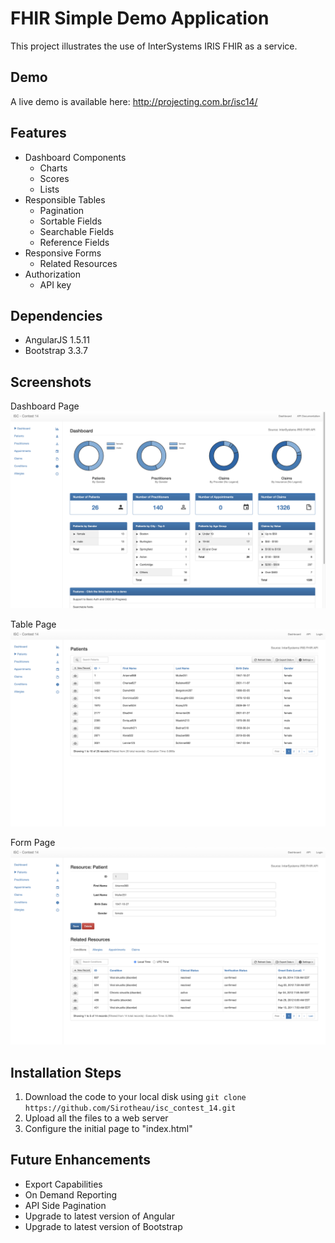 # FHIR Simple Demo Application
This project illustrates the use of InterSystems IRIS FHIR as a service.

## Demo
A live demo is available here: http://projecting.com.br/isc14/

## Features
* Dashboard Components
  * Charts
  * Scores
  * Lists
* Responsible Tables
  * Pagination
  * Sortable Fields
  * Searchable Fields
  * Reference Fields
* Responsive Forms
  * Related Resources
* Authorization
  * API key

## Dependencies
* AngularJS 1.5.11
* Bootstrap 3.3.7

## Screenshots
Dashboard Page
![Dashboard Page](./images/readme_img_1.png)

Table Page
![Table Page](./images/readme_img_2.png)

Form Page
![Form Page](./images/readme_img_3.png)

## Installation Steps

1. Download the code to your local disk using `git clone https://github.com/Sirotheau/isc_contest_14.git`
1. Upload all the files to a web server
1. Configure the initial page to "index.html"

## Future Enhancements
* Export Capabilities
* On Demand Reporting
* API Side Pagination
* Upgrade to latest version of Angular
* Upgrade to latest version of Bootstrap
